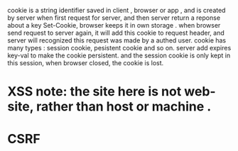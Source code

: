 cookie is a string identifier saved in client , browser or app , and is created by server when first request for server,
and then server return a reponse about a key Set-Cookie, browser keeps it in own storage . when browser send request to server again,
it will add this cookie to request header, and server will recognized this request was made by a authed user. 
cookie has many types : session cookie, pesistent cookie and so on. server add expires key-val to make the cookie persistent. 
and the session cookie is only kept in this session, when browser closed, the cookie is lost. 

# XSS     note: the site here is not web-site, rather than host or machine . 
# CSRF    


